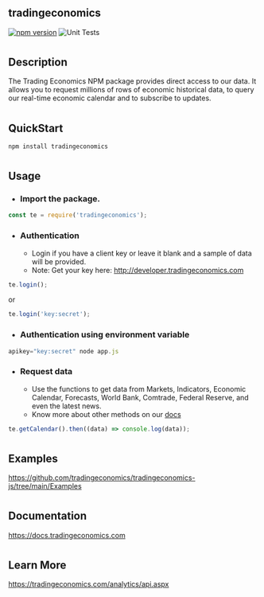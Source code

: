 ## tradingeconomics
[![npm version](https://img.shields.io/npm/v/tradingeconomics.svg)](https://www.npmjs.com/package/tradingeconomics) ![Unit Tests](https://github.com/tradingeconomics/tradingeconomics-js/actions/workflows/tests.yml/badge.svg) 
#

## Description
The Trading Economics NPM package provides direct access to our data. It allows you to request millions of rows of economic historical data, to query our real-time economic calendar and to subscribe to updates. 

#


## QuickStart

```javascript
npm install tradingeconomics
```

#

## Usage
  
 - ### Import the package. 

```javascript
const te = require('tradingeconomics');
```
 -  ### Authentication
    - Login if you have a client key or leave it blank and a sample of data will be provided.
    - Note: Get your key here: http://developer.tradingeconomics.com 

```javascript
te.login();
```
or
```javascript
te.login('key:secret');
```

  - ### Authentication using environment variable
```javascript
apikey="key:secret" node app.js
```
 - ### Request data
    - Use the functions to get data from Markets, Indicators, Economic Calendar, Forecasts, World Bank, Comtrade, Federal Reserve, and even the latest news.
    - Know more about other methods on our [docs](https://docs.tradingeconomics.com)
```javascript
te.getCalendar().then((data) => console.log(data));
```

#

## Examples

https://github.com/tradingeconomics/tradingeconomics-js/tree/main/Examples

#

## Documentation
https://docs.tradingeconomics.com

#

## Learn More

https://tradingeconomics.com/analytics/api.aspx
